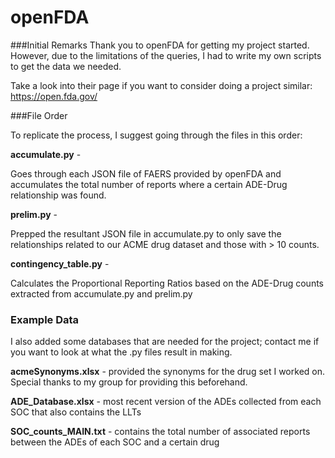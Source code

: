 # openFDA

###Initial Remarks
Thank you to openFDA for getting my project started. However, due to the limitations of the queries, I had to write my own scripts to get the data we needed.

Take a look into their page if you want to consider doing a project similar: https://open.fda.gov/


###File Order

To replicate the process, I suggest going through the files in this order:

__accumulate.py__ - 

Goes through each JSON file of FAERS provided by openFDA and accumulates the total number of reports where a certain ADE-Drug relationship was found.

__prelim.py__ -

Prepped the resultant JSON file in accumulate.py to only save the relationships related to our ACME drug dataset and those with > 10 counts.

__contingency_table.py__ -

Calculates the Proportional Reporting Ratios based on the ADE-Drug counts extracted from accumulate.py and prelim.py

### Example Data

I also added some databases that are needed for the project; contact me if you want to look at what the .py files result in making.

__acmeSynonyms.xlsx__ - provided the synonyms for the drug set I worked on. Special thanks to my group for providing this beforehand.

__ADE_Database.xlsx__ - most recent version of the ADEs collected from each SOC that also contains the LLTs

__SOC_counts_MAIN.txt__ - contains the total number of associated reports between the ADEs of each SOC and a certain drug


